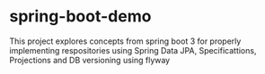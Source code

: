 # spring-boot-demo
This project explores concepts from spring boot 3 for properly implementing respositories using Spring Data JPA, Specificattions, Projections and DB versioning using flyway
